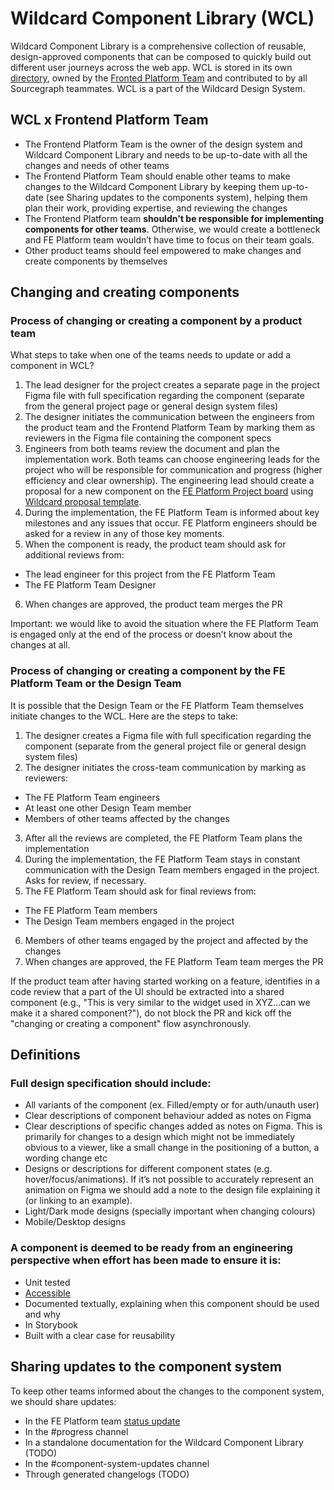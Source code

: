 # Wildcard Component Library (WCL)

Wildcard Component Library is a comprehensive collection of reusable, design-approved components that can be composed to quickly build out different user journeys across the web app. WCL is stored in its own [directory](https://github.com/sourcegraph/sourcegraph/tree/main/client/wildcard), owned by the [Fronted Platform Team](https://about.sourcegraph.com/handbook/engineering/web/frontend-platform) and contributed to by all Sourcegraph teammates. WCL is a part of the Wildcard Design System.

## WCL x Frontend Platform Team
- The Frontend Platform Team is the owner of the design system and Wildcard Component Library  and needs to be up-to-date with all the changes and needs of other teams
- The Frontend Platform Team should enable other teams to make changes to the Wildcard Component Library by keeping them up-to-date (see Sharing updates to the components system), helping them plan their work, providing expertise, and reviewing the changes
- The Frontend Platform team **shouldn't be responsible for implementing components for other teams**. Otherwise, we would create a bottleneck and FE Platform team wouldn’t have time to focus on their team goals.
- Other product teams should feel empowered to make changes and create components by themselves

## Changing and creating components
### Process of changing or creating a component by a product team
What steps to take when one of the teams needs to update or add a component in WCL?

1. The lead designer for the project creates a separate page in the project Figma file with full specification regarding the component (separate from the general project page or general design system files)
2. The designer initiates the communication between the engineers from the product team and the Frontend Platform Team by marking them as reviewers in the Figma file containing the component specs
3. Engineers from both teams review the document and plan the implementation work. Both teams can choose engineering leads for the project who will be responsible for communication and progress (higher efficiency and clear ownership). The engineering lead should create a proposal for a new component on the [FE Platform Project board](https://github.com/orgs/sourcegraph/projects/144) using [Wildcard proposal template](https://github.com/sourcegraph/sourcegraph/blob/main/.github/ISSUE_TEMPLATE/wildcard_proposal.md).
4. During the implementation, the FE Platform Team is informed about key milestones and any issues that occur. FE Platform engineers should be asked for a review in any of those key moments.
5. When the component is ready, the product team should ask for additional reviews from:
  - The lead engineer for this project from the FE Platform Team
  - The FE Platform Team Designer
6. When changes are approved, the product team merges the PR

Important: we would like to avoid the situation where the FE Platform Team is engaged only at the end of the process or doesn’t know about the changes at all.

### Process of changing or creating a component by the FE Platform Team or the Design Team
It is possible that the Design Team or the FE Platform Team themselves initiate changes to the WCL. Here are the steps to take:

1. The designer creates a Figma file with full specification regarding the component (separate from the general project file or general design system files)
2. The designer initiates the cross-team communication by marking as reviewers:
  - The FE Platform Team engineers
  - At least one other Design Team member
  - Members of other teams affected by the changes 
3. After all the reviews are completed, the FE Platform Team plans the implementation
4. During the implementation, the FE Platform Team stays in constant communication with the Design Team members engaged in the project. Asks for review, if necessary.
5. The FE Platform Team should ask for final reviews from:
  - The FE Platform Team members
  - The Design Team members engaged in the project
6. Members of other teams engaged by the project and affected by the changes 
7. When changes are approved, the FE Platform Team team merges the PR

If the product team after having started working on a feature, identifies in a code review that a part of the UI should be extracted into a shared component (e.g., "This is very similar to the widget used in XYZ...can we make it a shared component?"), do not block the PR and kick off the "changing or creating a component" flow asynchronously.

## Definitions
### Full design specification should include:
- All variants of the component (ex. Filled/empty or for auth/unauth user)
- Clear descriptions of component behaviour added as notes on Figma
- Clear descriptions of specific changes added as notes on Figma. This is primarily for changes to a design which might not be immediately obvious to a viewer, like a small change in the positioning of a button, a wording change etc
- Designs or descriptions for different component states (e.g. hover/focus/animations). If it’s not possible to accurately represent an animation on Figma we should add a note to the design file explaining it (or linking to an example).
- Light/Dark mode designs (specially important when changing colours)
- Mobile/Desktop designs

### A component is deemed to be ready from an engineering perspective when effort has been made to ensure it is:
- Unit tested
- [Accessible](https://docs.sourcegraph.com/dev/background-information/web/accessibility)
- Documented textually, explaining when this component should be used and why
- In Storybook
- Built with a clear case for reusability

## Sharing updates to the component system
To keep other teams informed about the changes to the component system, we should share updates:
- In the FE Platform team [status update](../../../leadership.md#status-updates)
- In the #progress channel
- In a standalone documentation for the Wildcard Component Library (TODO)
- In the #component-system-updates channel
- Through generated changelogs (TODO)

